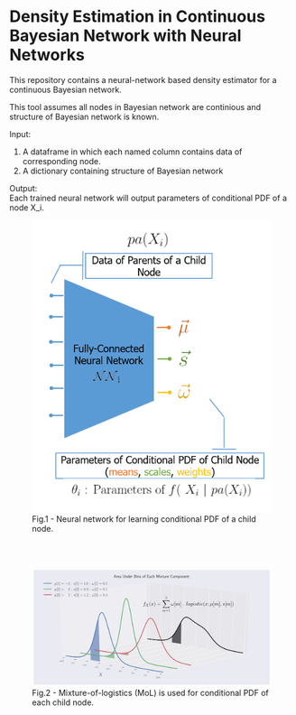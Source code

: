 # Density Estimation in Continuous Bayesian Network with Neural Networks
This repository contains a neural-network based density estimator for a continuous Bayesian network.

This tool assumes all nodes in Bayesian network are continious and structure of Bayesian network is known.

Input: <br>
1) A dataframe in which each named column contains data of corresponding node.
2) A dictionary containing structure of Bayesian network


Output: <br>
Each trained neural network will output parameters of conditional PDF of a node X_i.


<p align="center">
  <figure>
  <img src="images/separate_nn.png">
  <figcaption>Fig.1 - Neural network for learning conditional PDF of a child node.</figcaption>
  </figure>
</p>

<br>
<br>

<p align="center">
  <figure>
  <img src="images/mix_logis_loss_bins_colors.png">
  <figcaption>Fig.2 - Mixture-of-logistics (MoL) is used for conditional PDF of each child node.</figcaption>
  </figure>
</p>
